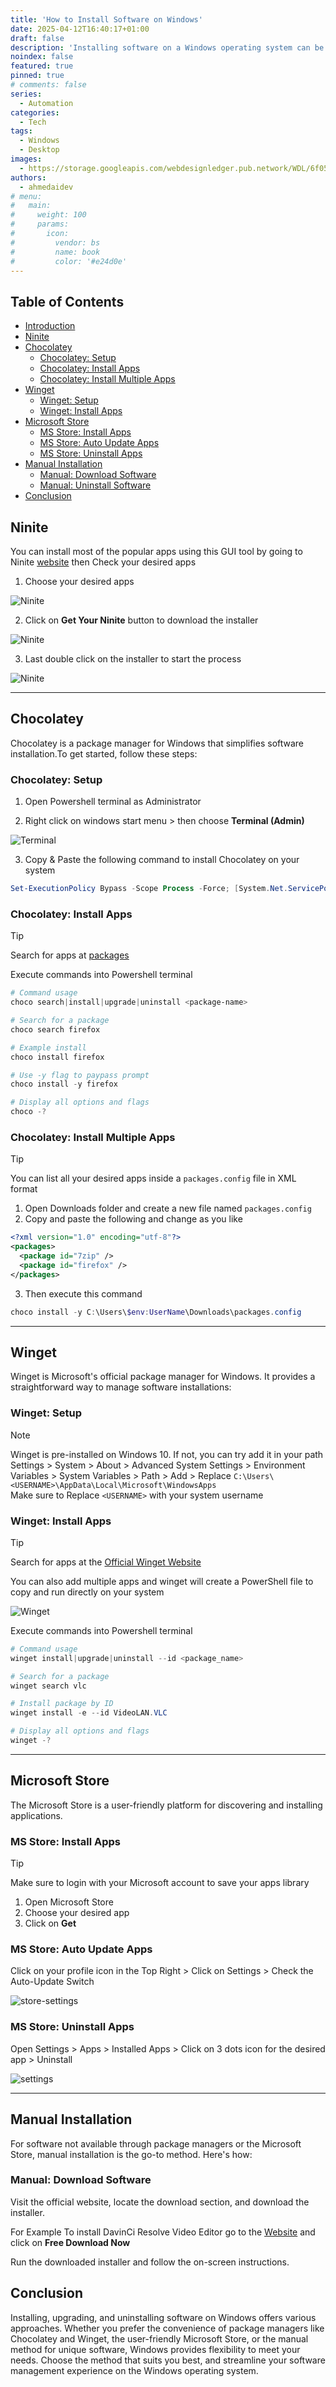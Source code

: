```yaml
---
title: 'How to Install Software on Windows'
date: 2025-04-12T16:40:17+01:00
draft: false
description: 'Installing software on a Windows operating system can be accomplished through various methods, each with its own advantages and limitations. In this guide, we will explore four popular methods: Ninite, Chocolatey, Winget, Microsoft Store, and Manual installation. Follow along to discover how to install, upgrade, and uninstall software using each approach.'
noindex: false
featured: true
pinned: true
# comments: false
series:
  - Automation
categories:
  - Tech
tags:
  - Windows
  - Desktop
images:
  - https://storage.googleapis.com/webdesignledger.pub.network/WDL/6f050e39-windows_10_logoblue.svg-copy_windows.jpg?width=1280&height=620
authors:
  - ahmedaidev
# menu:
#   main:
#     weight: 100
#     params:
#       icon:
#         vendor: bs
#         name: book
#         color: '#e24d0e'
---
```


## Table of Contents

- [Introduction](#introduction)
- [Ninite](#ninite)
- [Chocolatey](#chocolatey)
  - [Chocolatey: Setup](#chocolatey-setup)
  - [Chocolatey: Install Apps](#chocolatey-install-apps)
  - [Chocolatey: Install Multiple Apps](#chocolatey-install-multiple-apps)
- [Winget](#winget)
  - [Winget: Setup](#winget-setup)
  - [Winget: Install Apps](#winget-install-apps)
- [Microsoft Store](#microsoft-store)
  - [MS Store: Install Apps](#ms-store-install-apps)
  - [MS Store: Auto Update Apps](#ms-store-auto-update-apps)
  - [MS Store: Uninstall Apps](#ms-store-uninstall-apps)
- [Manual Installation](#manual-installation)
  - [Manual: Download Software](#manual-download-software)
  - [Manual: Uninstall Software](#manual-uninstall-software)
- [Conclusion](#conclusion)

## Ninite

You can install most of the popular apps using this GUI tool by going to Ninite [website](https://ninite.com/) then Check your desired apps

1. Choose your desired apps

![Ninite](/images/blog/how-to-install-software-on-windows/apps.png#center)

2. Click on **Get Your Ninite** button to download the installer

![Ninite](/images/blog/how-to-install-software-on-windows/button.png#center)

3. Last double click on the installer to start the process

![Ninite](/images/blog/how-to-install-software-on-windows/installer.png#center)

---

## Chocolatey

Chocolatey is a package manager for Windows that simplifies software installation.To get started, follow these steps:

### Chocolatey: Setup

1. Open Powershell terminal as Administrator

2. Right click on windows start menu > then choose **Terminal (Admin)**

![Terminal](/images/blog/how-to-install-software-on-windows/terminal.png#center)

3. Copy & Paste the following command to install Chocolatey on your system

```powershell
Set-ExecutionPolicy Bypass -Scope Process -Force; [System.Net.ServicePointManager]::SecurityProtocol = [System.Net.ServicePointManager]::SecurityProtocol -bor 3072; iex ((New-Object System.Net.WebClient).DownloadString('https://community.chocolatey.org/install.ps1'))
```

### Chocolatey: Install Apps

> [!TIP]
> Search for apps at [packages](https://community.chocolatey.org/packages)

Execute commands into Powershell terminal

```powershell
# Command usage
choco search|install|upgrade|uninstall <package-name>

# Search for a package
choco search firefox

# Example install
choco install firefox

# Use -y flag to paypass prompt
choco install -y firefox

# Display all options and flags
choco -?
```

### Chocolatey: Install Multiple Apps

> [!TIP]
> You can list all your desired apps inside a `packages.config` file in XML format

1. Open Downloads folder and create a new file named `packages.config`
2. Copy and paste the following and change as you like

```xml
<?xml version="1.0" encoding="utf-8"?>
<packages>
  <package id="7zip" />
  <package id="firefox" />
</packages>
```

3. Then execute this command

```powershell
choco install -y C:\Users\$env:UserName\Downloads\packages.config
```

---

## Winget

Winget is Microsoft's official package manager for Windows. It provides a straightforward way to manage software installations:

### Winget: Setup

> [!NOTE]
> Winget is pre-installed on Windows 10. If not, you can try add it in your path<br />
> Settings > System > About > Advanced System Settings > Environment Variables > System Variables > Path > Add > Replace `C:\Users\<USERNAME>\AppData\Local\Microsoft\WindowsApps`<br />
> Make sure to Replace `<USERNAME>` with your system username

### Winget: Install Apps

> [!TIP]
> Search for apps at the [Official Winget Website](https://winget.run/)

You can also add multiple apps and winget will create a PowerShell file to copy and run directly on your system

![Winget](/images/blog/how-to-install-software-on-windows/winget.png#center)

Execute commands into Powershell terminal

```powershell
# Command usage
winget install|upgrade|uninstall --id <package_name>

# Search for a package
winget search vlc

# Install package by ID
winget install -e --id VideoLAN.VLC

# Display all options and flags
winget -?
```

---

## Microsoft Store

The Microsoft Store is a user-friendly platform for discovering and installing applications.

### MS Store: Install Apps

> [!Tip]
> Make sure to login with your Microsoft account to save your apps library

1. Open Microsoft Store
2. Choose your desired app
3. Click on **Get**

### MS Store: Auto Update Apps

Click on your profile icon in the Top Right > Click on Settings > Check the Auto-Update Switch

![store-settings](/images/blog/how-to-install-software-on-windows/store-settings.png#center)

### MS Store: Uninstall Apps

Open Settings > Apps > Installed Apps > Click on 3 dots icon for the desired app > Uninstall

![settings](/images/blog/how-to-install-software-on-windows/settings.png#center)

---

## Manual Installation

For software not available through package managers or the Microsoft Store, manual installation is the go-to method. Here's how:

### Manual: Download Software

Visit the official website, locate the download section, and download the installer.

For Example To install DavinCi Resolve Video Editor go to the [Website](https://www.blackmagicdesign.com/products/davinciresolve) and click on **Free Download Now**

Run the downloaded installer and follow the on-screen instructions.

## Conclusion

Installing, upgrading, and uninstalling software on Windows offers various approaches. Whether you prefer the convenience of package managers like Chocolatey and Winget, the user-friendly Microsoft Store, or the manual method for unique software, Windows provides flexibility to meet your needs. Choose the method that suits you best, and streamline your software management experience on the Windows operating system.
